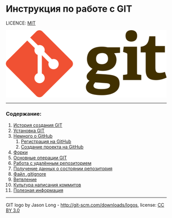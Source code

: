 # Инструкция по работе с GIT

LICENCE: [MIT](./license.md)

![git-logo](Git-logo.svg)

---

### Содержание:
1. [История создания GIT](history.md)
2. [Установка GIT](install.md)
3. [Немного о GitHub](github.md)
   1. [Регистрация на GitHub](reg.md)   
   2. [Создание проекта на GitHub](github-project.md)
4. [Форки](fork.md)   
5. [Основные операции GIT](main-operation.md)
6. [Работа с удалённым репозиторием](rep.md)
7. [Получение данных о состоянии репозитория](dan.md)
8. [Файл .gitignore](git-ignore.md)
9. [Ветвление](vetki.md)
10. [Культура написания коммитов](kulture.md) 
11. [Полезная информация](dopin.md)

---

GIT logo by Jason Long - http://git-scm.com/downloads/logos, license: [CC BY 3.0](https://creativecommons.org/licenses/by/3.0/deed.ru)